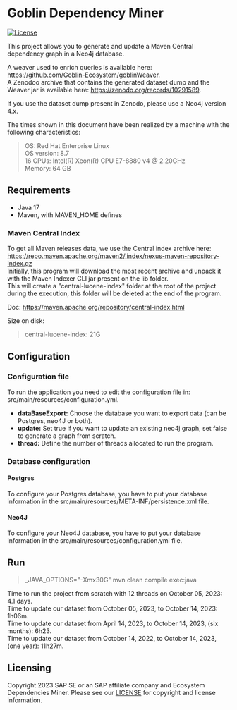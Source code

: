 # Goblin Dependency Miner
[![License](https://img.shields.io/badge/license-Apache%202.0-blue.svg)](LICENSE.txt)

This project allows you to generate and update a Maven Central dependency graph in a Neo4j database.

A weaver used to enrich queries is available here: https://github.com/Goblin-Ecosystem/goblinWeaver.  
A Zenodoo archive that contains the generated dataset dump and the Weaver jar is available here: https://zenodo.org/records/10291589.

If you use the dataset dump present in Zenodo, please use a Neo4j version 4.x.

The times shown in this document have been realized by a machine with the following characteristics:
> OS: Red Hat Enterprise Linux <br>
> OS version: 8.7 <br>
> 16 CPUs:  Intel(R) Xeon(R) CPU E7-8880 v4 @ 2.20GHz <br>
> Memory: 64 GB <br>

## Requirements
- Java 17
- Maven, with MAVEN_HOME defines

### Maven Central Index
To get all Maven releases data, we use the Central index archive here: https://repo.maven.apache.org/maven2/.index/nexus-maven-repository-index.gz  
Initially, this program will download the most recent archive and unpack it with the Maven Indexer CLI jar present on the lib folder.  
This will create a "central-lucene-index" folder at the root of the project during the execution, this folder will be deleted at the end of the program.

Doc: https://maven.apache.org/repository/central-index.html

Size on disk: <br>
> central-lucene-index: 21G <br>


## Configuration
### Configuration file
To run the application you need to edit the configuration file in: src/main/resources/configuration.yml.
- **dataBaseExport:** Choose the database you want to export data (can be Postgres, neo4J or both).
- **update:** Set true if you want to update an existing neo4j graph, set false to generate a graph from scratch.
- **thread:** Define the number of threads allocated to run the program.
### Database configuration
#### Postgres
To configure your Postgres database, you have to put your database information in the src/main/resources/META-INF/persistence.xml file.
#### Neo4J
To configure your Neo4J database, you have to put your database information in the src/main/resources/configuration.yml file.

## Run
> _JAVA_OPTIONS="-Xmx30G" mvn clean compile exec:java

Time to run the project from scratch with 12 threads on October 05, 2023: 4.1 days.  
Time to update our dataset from October 05, 2023, to October 14, 2023: 1h06m.  
Time to update our dataset from April 14, 2023, to October 14, 2023, (six months): 6h23.  
Time to update our dataset from October 14, 2022, to October 14, 2023, (one year): 11h27m.

## Licensing
Copyright 2023 SAP SE or an SAP affiliate company and Ecosystem Dependencies Miner. Please see our [LICENSE](LICENSE) for copyright and license information.